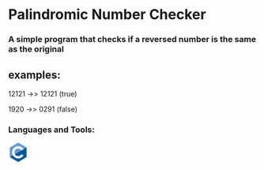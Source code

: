 # Palindromic Number Checker

<h3 align="left">A simple program that checks if a reversed number is the same as the original</h3>

<h2><strong>examples:</strong></h2>
<p>12121 ->> 12121 (true)</p>
1920 ->> 0291 (false)

<h3 align="left">Languages and Tools:</h3>
<p align="left"> <a href="https://www.cprogramming.com/" target="_blank" rel="noreferrer"> <img src="https://raw.githubusercontent.com/devicons/devicon/master/icons/c/c-original.svg" alt="c" width="40" height="40"/> </a> </p>
